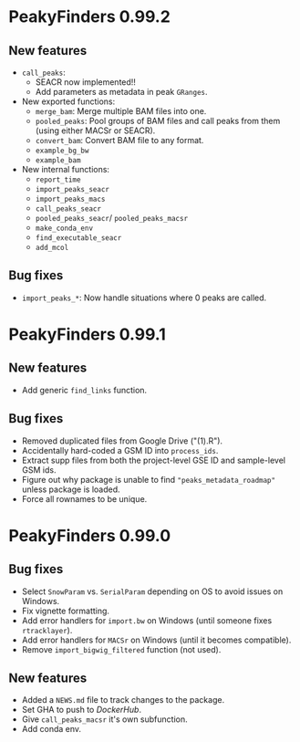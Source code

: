 # PeakyFinders 0.99.2

## New features

* `call_peaks`:
    - SEACR now implemented!!
    - Add parameters as metadata in peak `GRanges`.
* New exported functions:
    - `merge_bam`: Merge multiple BAM files into one.
    - `pooled_peaks`: Pool groups of BAM files and call peaks from them 
        (using either MACSr or SEACR).
    - `convert_bam`: Convert BAM file to any format.
    - `example_bg_bw`
    - `example_bam` 
* New internal functions:
    - `report_time`
    - `import_peaks_seacr`
    - `import_peaks_macs`
    - `call_peaks_seacr`
    - `pooled_peaks_seacr`/ `pooled_peaks_macsr` 
    - `make_conda_env`
    - `find_executable_seacr` 
    - `add_mcol` 

## Bug fixes

- `import_peaks_*`: Now handle situations where 0 peaks are called.

# PeakyFinders 0.99.1

## New features

* Add generic `find_links` function. 

## Bug fixes

* Removed duplicated files from Google Drive ("(1).R"). 
* Accidentally hard-coded a GSM ID into `process_ids`. 
* Extract supp files from both the project-level GSE ID and sample-level GSM ids.
* Figure out why package is unable to find `"peaks_metadata_roadmap"` unless package is loaded.
* Force all rownames to be unique. 

# PeakyFinders 0.99.0

## Bug fixes  

* Select `SnowParam` vs. `SerialParam` depending on OS to avoid issues on Windows. 
* Fix vignette formatting. 
* Add error handlers for `import.bw` on Windows 
(until someone fixes `rtracklayer`). 
* Add error handlers for `MACSr` on Windows (until it becomes compatible). 
* Remove `import_bigwig_filtered` function (not used). 

## New features 

* Added a `NEWS.md` file to track changes to the package.
* Set GHA to push to *DockerHub*.  
* Give `call_peaks_macsr` it's own subfunction. 
* Add conda env. 
